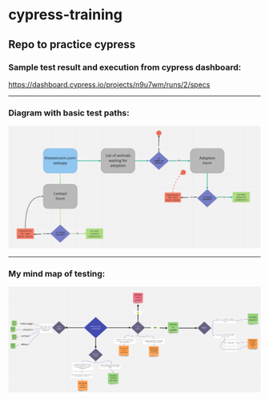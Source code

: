 # cypress-training
Repo to practice cypress
--------------------------------------------------
### <a name="guide"></a> Sample test result and execution from cypress dashboard:  
https://dashboard.cypress.io/projects/n9u7wm/runs/2/specs

--------------------------------------------------
### <a name="guide"></a> Diagram with basic test paths:

<p align="center">
  <img src="cypress/PATHs.PNG" width="600" title="Test Paths">
</p>

--------------------------------------------------
### <a name="guide"></a> My mind map of testing:

<p align="center">
  <img src="cypress/AdoptionAppPath.PNG" width="600" title="Diagram with my mind map of testing test paths">
</p>
